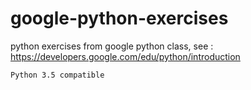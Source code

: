 # google-python-exercises
python exercises from google python class, see : https://developers.google.com/edu/python/introduction

    Python 3.5 compatible  
